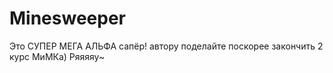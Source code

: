 # Minesweeper
Это СУПЕР МЕГА АЛЬФА сапёр!
автору поделайте поскорее закончить 2 курс МиМКа)
Ряяяяу~

